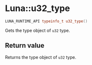 # Luna::u32_type

```c++
LUNA_RUNTIME_API typeinfo_t u32_type()
```

Gets the type object of `u32` type. 



## Return value
Returns the type object of `u32` type. 

